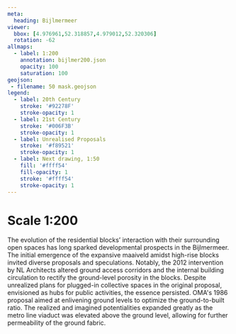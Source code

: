 ```yaml
---
meta:
  heading: Bijlmermeer
viewer:
  bbox: [4.976961,52.318857,4.979012,52.320306]
  rotation: -62
allmaps:
  - label: 1:200
    annotation: bijlmer200.json
    opacity: 100
    saturation: 100
geojson:
 - filename: 50 mask.geojson
legend:
  - label: 20th Century
    stroke: '#92278F'
    stroke-opacity: 1
  - label: 21st Century
    stroke: '#006F3B'
    stroke-opacity: 1
  - label: Unrealised Proposals
    stroke: '#f89521'
    stroke-opacity: 1
  - label: Next drawing, 1:50
    fill: '#ffff54'
    fill-opacity: 1
    stroke: '#ffff54'
    stroke-opacity: 1
---
```

# Scale 1:200

The evolution of the residential blocks’ interaction with their surrounding open spaces has long sparked developmental prospects in the Bijlmermeer. The initial emergence of the expansive maaiveld amidst high-rise blocks invited diverse proposals and speculations. Notably, the 2012 intervention by NL Architects altered ground access corridors and the internal building circulation to rectify the ground-level porosity in the blocks. Despite unrealized plans for plugged-in collective spaces in the original proposal, envisioned as hubs for public activities, the essence persisted. OMA's 1986 proposal aimed at enlivening ground levels to optimize the ground-to-built ratio. The realized and imagined potentialities expanded greatly as the metro line viaduct was elevated above the ground level, allowing for further permeability of the ground fabric.